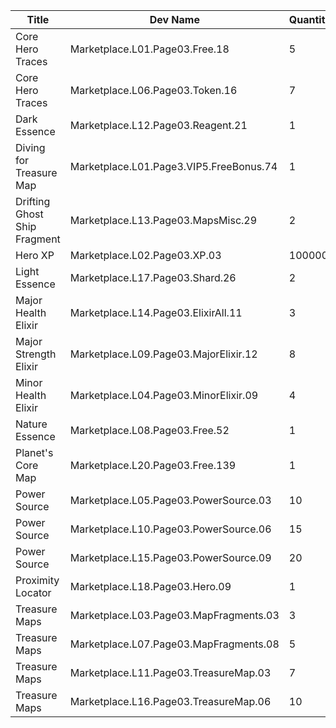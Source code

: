 | Title | Dev Name | Quantity | Currency |  Price |
| ----- | -------- | -------- | -------- |  ----- |
| Core Hero Traces | Marketplace.L01.Page03.Free.18 | 5 | Gold | 0 |
| Core Hero Traces | Marketplace.L06.Page03.Token.16 | 7 | Gold | 35000 |
| Dark Essence | Marketplace.L12.Page03.Reagent.21 | 1 | Gold | 300000 |
| Diving for Treasure Map | Marketplace.L01.Page3.VIP5.FreeBonus.74 | 1 | Gold | 0 |
| Drifting Ghost Ship Fragment | Marketplace.L13.Page03.MapsMisc.29 | 2 | Gems | 50 |
| Hero XP | Marketplace.L02.Page03.XP.03 | 100000 | Gold | 200 |
| Light Essence | Marketplace.L17.Page03.Shard.26 | 2 | Gold | 300000 |
| Major Health Elixir | Marketplace.L14.Page03.ElixirAll.11 | 3 | Gold | 50000 |
| Major Strength Elixir | Marketplace.L09.Page03.MajorElixir.12 | 8 | Gold | 50000 |
| Minor Health Elixir | Marketplace.L04.Page03.MinorElixir.09 | 4 | Gold | 4000 |
| Nature Essence | Marketplace.L08.Page03.Free.52 | 1 | Gold | 0 |
| Planet's Core Map | Marketplace.L20.Page03.Free.139 | 1 | Gold | 0 |
| Power Source | Marketplace.L05.Page03.PowerSource.03 | 10 | Gold | 2500 |
| Power Source | Marketplace.L10.Page03.PowerSource.06 | 15 | Gold | 2500 |
| Power Source | Marketplace.L15.Page03.PowerSource.09 | 20 | Gold | 2500 |
| Proximity Locator | Marketplace.L18.Page03.Hero.09 | 1 | Gold | 300000 |
| Treasure Maps | Marketplace.L03.Page03.MapFragments.03 | 3 | Gold | 20000 |
| Treasure Maps | Marketplace.L07.Page03.MapFragments.08 | 5 | Gold | 20000 |
| Treasure Maps | Marketplace.L11.Page03.TreasureMap.03 | 7 | Gold | 20000 |
| Treasure Maps | Marketplace.L16.Page03.TreasureMap.06 | 10 | Gold | 20000 |
